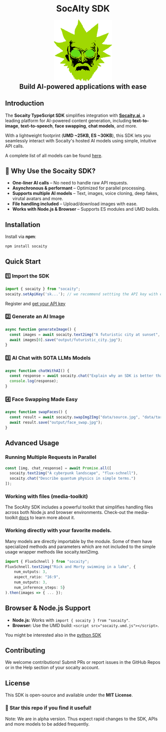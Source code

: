 <h1 align="center" style="margin-top:-25px">SocAIty SDK</h1>
<p align="center">
  <img align="center" src="docs/socaity_icon.png" height="200" />
</p>
<h2 align="center" style="margin-top:-10px">Build AI-powered applications with ease </h2>

## Introduction

The **Socaity TypeScript SDK** simplifies integration with **[Socaity.ai](https://www.socaity.ai)**, a leading platform for AI-powered content generation, including **text-to-image**, **text-to-speech**, **face swapping**, **chat models**, and more.

With a lightweight footprint (**UMD ~25KB, ES ~30KB**), this SDK lets you seamlessly interact with Socaity's hosted AI models using simple, intuitive API calls.

A complete list of all models can be found [here](https://www.socaity.ai/APIs/Overview).



## 🚀 Why Use the Socaity SDK?
- **One-liner AI calls** – No need to handle raw API requests.
- **Asynchronous & performant** – Optimized for parallel processing.
- **Supports multiple AI models** – Text, images, voice cloning, deep fakes, virutal avatars and more.
- **File handling included** – Upload/download images with ease.
- **Works with Node.js & Browser** – Supports ES modules and UMD builds.

## Installation

Install via **npm**:
```sh
npm install socaity
```

## Quick Start

### 1️⃣ Import the SDK
```typescript
import { socaity } from "socaity";
socaity.setApiKey('sk...'); // we recommend settting the API key with environment variables. 
```
Register and [get your API key](https://www.socaity.ai/signinup?page_state=0)

### 2️⃣ Generate an AI Image
```typescript
async function generateImage() {
  const images = await socaity.text2img("A futuristic city at sunset", "flux-schnell", { num_outputs: 1 });
  await images[0].save("output/futuristic_city.jpg");
}
```

### 3️⃣ AI Chat with SOTA LLMs Models
```typescript
async function chatWithAI() {
  const response = await socaity.chat("Explain why an SDK is better than direct API calls.");
  console.log(response);
}
```

### 4️⃣ Face Swapping Made Easy
```typescript
async function swapFaces() {
  const result = await socaity.swapImg2Img("data/source.jpg", "data/target.jpg");
  await result.save("output/face_swap.jpg");
}
```

## Advanced Usage


### Running Multiple Requests in Parallel
```typescript
const [img, chat_response] = await Promise.all([
  socaity.text2img("A cyberpunk landscape", "flux-schnell"),
  socaity.chat("Describe quantum physics in simple terms.")
]);
```

### Working with files (media-toolkit)

The SocAIty SDK includes a powerful toolkit that simplifies handling files across both Node.js and browser environments. Check-out the media-toolkit [docs](https://github.com/SocAIty/media-toolkit-js) to learn more about it. 

### Working directly with your favorite models.

Many models are directly importable by the module. Some of them have specialized methods and parameters which are not included to the simple usage wrapper methods like socaity.text2img. 


```typescript
import { FluxSchnell } from "socaity";
FluxSchnell.text2img("Rick and Morty swimming in a lake", { 
    num_outputs: 3,   
    aspect_ratio: "16:9",
    num_outputs: 3,
    num_inference_steps: 5}
).then(images => { ... });
```


## Browser & Node.js Support
- **Node.js:** Works with `import { socaity } from "socaity"`.
- **Browser:** Use the UMD build: `<script src="socaity.umd.js"></script>`.

You might be interested also in the [python SDK](https://github.com/SocAIty/socaity)

## Contributing
We welcome contributions! Submit PRs or report issues in the GitHub Repos or in the Help section of your socaity account.

## License
This SDK is open-source and available under the **MIT License**.

### 🌟 Star this repo if you find it useful!

Note: We are in alpha version. Thus expect rapid changes to the SDK, APIs and more models to be added frequently.
